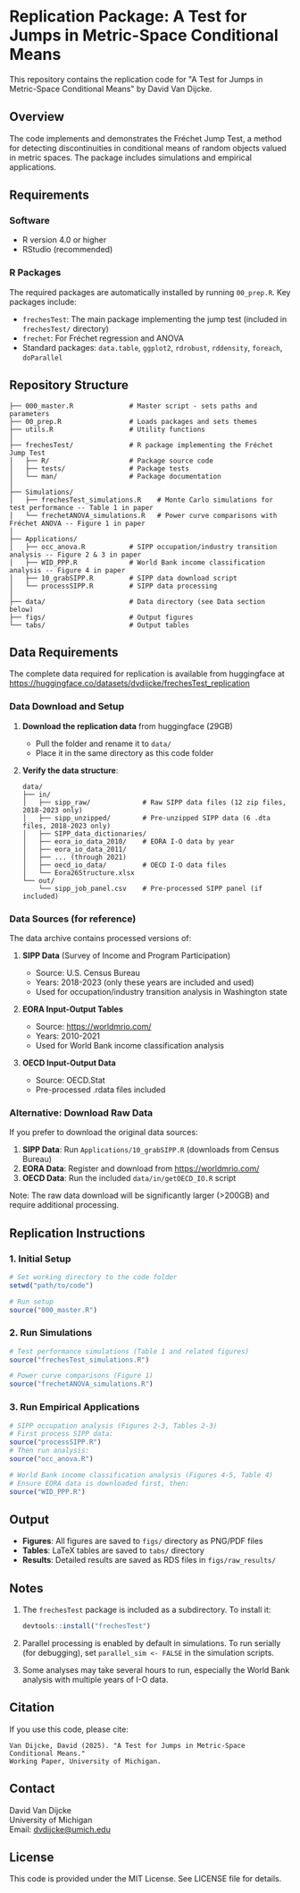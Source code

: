 # Replication Package: A Test for Jumps in Metric-Space Conditional Means

This repository contains the replication code for "A Test for Jumps in Metric-Space Conditional Means" by David Van Dijcke.

## Overview

The code implements and demonstrates the Fréchet Jump Test, a method for detecting discontinuities in conditional means of random objects valued in metric spaces. The package includes simulations and empirical applications.

## Requirements

### Software
- R version 4.0 or higher
- RStudio (recommended)

### R Packages
The required packages are automatically installed by running `00_prep.R`. Key packages include:
- `frechesTest`: The main package implementing the jump test (included in `frechesTest/` directory)
- `frechet`: For Fréchet regression and ANOVA
- Standard packages: `data.table`, `ggplot2`, `rdrobust`, `rddensity`, `foreach`, `doParallel`

## Repository Structure

```
├── 000_master.R              # Master script - sets paths and parameters
├── 00_prep.R                 # Loads packages and sets themes
├── utils.R                   # Utility functions
│
├── frechesTest/              # R package implementing the Fréchet Jump Test
│   ├── R/                    # Package source code
│   ├── tests/                # Package tests
│   └── man/                  # Package documentation
│
├── Simulations/
│   ├── frechesTest_simulations.R    # Monte Carlo simulations for test performance -- Table 1 in paper
│   └── frechetANOVA_simulations.R   # Power curve comparisons with Fréchet ANOVA -- Figure 1 in paper
│
├── Applications/
│   ├── occ_anova.R           # SIPP occupation/industry transition analysis -- Figure 2 & 3 in paper
│   ├── WID_PPP.R             # World Bank income classification analysis -- Figure 4 in paper
│   ├── 10_grabSIPP.R         # SIPP data download script
│   └── processSIPP.R         # SIPP data processing
│
├── data/                     # Data directory (see Data section below)
├── figs/                     # Output figures
└── tabs/                     # Output tables
```

## Data Requirements

The complete data required for replication is available from huggingface at https://huggingface.co/datasets/dvdijcke/frechesTest_replication

### Data Download and Setup

1. **Download the replication data** from huggingface (29GB)
   - Pull the folder and rename it to `data/`
   - Place it in the same directory as this code folder

2. **Verify the data structure**:
   ```
   data/
   ├── in/
   │   ├── sipp_raw/             # Raw SIPP data files (12 zip files, 2018-2023 only)
   │   ├── sipp_unzipped/        # Pre-unzipped SIPP data (6 .dta files, 2018-2023 only)
   │   ├── SIPP_data_dictionaries/
   │   ├── eora_io_data_2010/    # EORA I-O data by year
   │   ├── eora_io_data_2011/
   │   ├── ... (through 2021)
   │   ├── oecd_io_data/         # OECD I-O data files
   │   └── Eora26Structure.xlsx
   └── out/
       └── sipp_job_panel.csv    # Pre-processed SIPP panel (if included)
   ```

### Data Sources (for reference)

The data archive contains processed versions of:

1. **SIPP Data** (Survey of Income and Program Participation)
   - Source: U.S. Census Bureau
   - Years: 2018-2023 (only these years are included and used)
   - Used for occupation/industry transition analysis in Washington state

2. **EORA Input-Output Tables**
   - Source: https://worldmrio.com/
   - Years: 2010-2021
   - Used for World Bank income classification analysis

3. **OECD Input-Output Data**
   - Source: OECD.Stat
   - Pre-processed .rdata files included

### Alternative: Download Raw Data

If you prefer to download the original data sources:

1. **SIPP Data**: Run `Applications/10_grabSIPP.R` (downloads from Census Bureau)
2. **EORA Data**: Register and download from https://worldmrio.com/
3. **OECD Data**: Run the included `data/in/getOECD_IO.R` script

Note: The raw data download will be significantly larger (>200GB) and require additional processing.

## Replication Instructions

### 1. Initial Setup
```r
# Set working directory to the code folder
setwd("path/to/code")

# Run setup
source("000_master.R")
```

### 2. Run Simulations
```r
# Test performance simulations (Table 1 and related figures)
source("frechesTest_simulations.R")

# Power curve comparisons (Figure 1)
source("frechetANOVA_simulations.R")
```

### 3. Run Empirical Applications
```r
# SIPP occupation analysis (Figures 2-3, Tables 2-3)
# First process SIPP data:
source("processSIPP.R")
# Then run analysis:
source("occ_anova.R")

# World Bank income classification analysis (Figures 4-5, Table 4)
# Ensure EORA data is downloaded first, then:
source("WID_PPP.R")
```

## Output

- **Figures**: All figures are saved to `figs/` directory as PNG/PDF files
- **Tables**: LaTeX tables are saved to `tabs/` directory
- **Results**: Detailed results are saved as RDS files in `figs/raw_results/`

## Notes

1. The `frechesTest` package is included as a subdirectory. To install it:
   ```r
   devtools::install("frechesTest")
   ```

2. Parallel processing is enabled by default in simulations. To run serially (for debugging), set `parallel_sim <- FALSE` in the simulation scripts.

3. Some analyses may take several hours to run, especially the World Bank analysis with multiple years of I-O data.

## Citation

If you use this code, please cite:

```
Van Dijcke, David (2025). "A Test for Jumps in Metric-Space Conditional Means." 
Working Paper, University of Michigan.
```

## Contact

David Van Dijcke  
University of Michigan  
Email: dvdijcke@umich.edu

## License

This code is provided under the MIT License. See LICENSE file for details.
